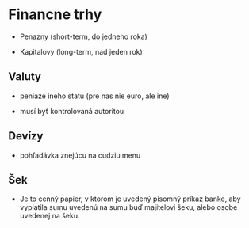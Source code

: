 # Financne trhy 

- Penazny (short-term, do jedneho roka)

- Kapitalovy (long-term, nad jeden rok)

## Valuty

- peniaze ineho statu (pre nas nie euro, ale ine)

- musí byť kontrolovaná autoritou

## Devízy

- pohľadávka znejúcu na cudziu menu

## Šek

- Je to cenný papier, v ktorom je uvedený písomný príkaz banke, aby vyplatila sumu uvedenú na sumu buď majitelovi šeku, alebo osobe uvedenej na šeku.
